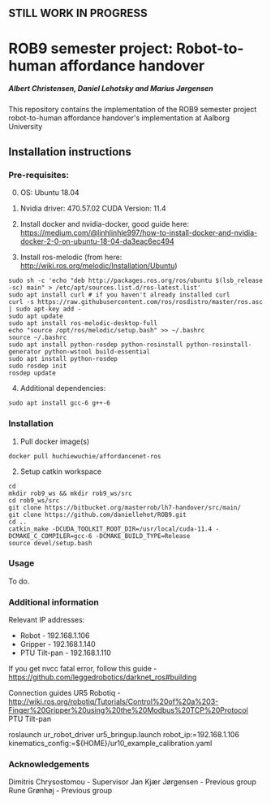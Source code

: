 ## STILL WORK IN PROGRESS
# ROB9 semester project: Robot-to-human affordance handover
##### Albert Christensen, Daniel Lehotsky and Marius Jørgensen

This repository contains the implementation of the ROB9 semester project robot-to-human affordance handover's implementation at Aalborg University


## Installation instructions

### Pre-requisites:

0. OS: Ubuntu 18.04

1. Nvidia driver: 470.57.02
	 CUDA Version:  11.4

2. Install docker and nvidia-docker, good guide here: https://medium.com/@linhlinhle997/how-to-install-docker-and-nvidia-docker-2-0-on-ubuntu-18-04-da3eac6ec494

3. Install ros-melodic (from here: http://wiki.ros.org/melodic/Installation/Ubuntu)
```
sudo sh -c 'echo "deb http://packages.ros.org/ros/ubuntu $(lsb_release -sc) main" > /etc/apt/sources.list.d/ros-latest.list'
sudo apt install curl # if you haven't already installed curl
curl -s https://raw.githubusercontent.com/ros/rosdistro/master/ros.asc | sudo apt-key add -
sudo apt update
sudo apt install ros-melodic-desktop-full
echo "source /opt/ros/melodic/setup.bash" >> ~/.bashrc
source ~/.bashrc
sudo apt install python-rosdep python-rosinstall python-rosinstall-generator python-wstool build-essential
sudo apt install python-rosdep
sudo rosdep init
rosdep update
```

4. Additional dependencies:
```
sudo apt install gcc-6 g++-6
```

### Installation

1. Pull docker image(s)
```
docker pull huchiewuchie/affordancenet-ros
```

2. Setup catkin workspace
```
cd
mkdir rob9_ws && mkdir rob9_ws/src
cd rob9_ws/src
git clone https://bitbucket.org/masterrob/lh7-handover/src/main/
git clone https://github.com/daniellehot/ROB9.git
cd ..
catkin_make -DCUDA_TOOLKIT_ROOT_DIR=/usr/local/cuda-11.4 -DCMAKE_C_COMPILER=gcc-6 -DCMAKE_BUILD_TYPE=Release
source devel/setup.bash
```

### Usage

To do.

### Additional information
Relevant IP addresses:

- Robot - 192.168.1.106
- Gripper - 192.168.1.140
- PTU Tilt-pan - 192.168.1.110


If you get nvcc fatal error, follow this guide - https://github.com/leggedrobotics/darknet_ros#building

Connection guides
UR5
Robotiq - http://wiki.ros.org/robotiq/Tutorials/Control%20of%20a%203-Finger%20Gripper%20using%20the%20Modbus%20TCP%20Protocol
PTU Tilt-pan


roslaunch ur_robot_driver ur5_bringup.launch robot_ip:=192.168.1.106 kinematics_config:=${HOME}/ur10_example_calibration.yaml

### Acknowledgements

Dimitris Chrysostomou - Supervisor
Jan Kjær Jørgensen - Previous group
Rune Grønhøj - Previous group
